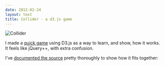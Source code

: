 ```yaml
---
date: 2012-02-24
layout: text
title: Collider - a d3.js game
---
```


![Collider](https://img.skitch.com/20120224-ksui49113jgk7tii95wdxw1jha.jpg)

I made a [quick game](http://latentflip.github.com/LearningD3/collider/) using D3.js as a way to learn, and show, how it works. It feels like jQuery++, with extra confusion.

I've [documented the source](http://latentflip.github.com/LearningD3/collider/docs/collider.html) pretty thoroughly to show how it fits together: 
